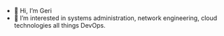 - 👋 Hi, I’m Geri
- 👀 I’m interested in systems administration, network engineering, cloud technologies all things DevOps.


